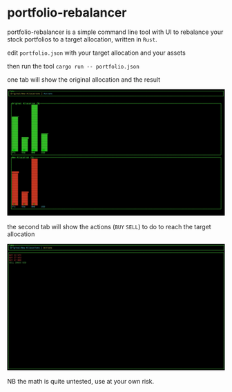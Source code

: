 # portfolio-rebalancer

portfolio-rebalancer is a simple command line tool with UI to rebalance your stock portfolios to a target allocation, written in `Rust`.

edit `portfolio.json` with your target allocation and your assets

then run the tool `cargo run -- portfolio.json`

one tab will show the original allocation and the result

![tab1](assets/tab1.jpg)

the second tab will show the actions (`BUY` `SELL`) to do to reach the target allocation

![tab2](assets/tab2.jpg)

NB the math is quite untested, use at your own risk.
